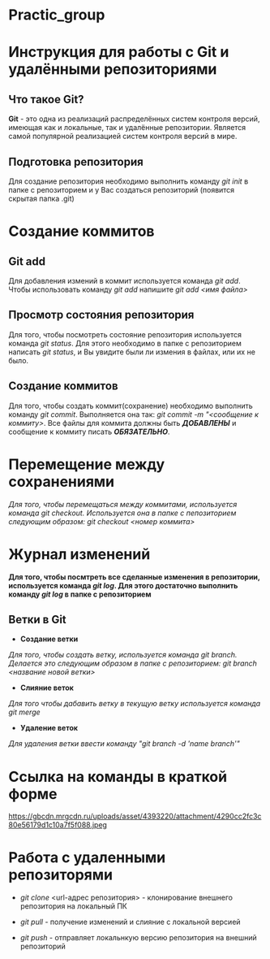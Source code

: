 # Practic_group

# Инструкция для работы с Git и удалёнными репозиториями

## Что такое Git?
**Git** - это одна из реализаций распределённых систем контроля версий, имеющая как и локальные, так и удалённые репозитории. Является самой популярной реализацией систем контроля версий в мире.
## Подготовка репозитория
Для создание репозитория необходимо выполнить команду *git init*  в папке с репозиторием и у Вас создаться репозиторий (появится скрытая папка .git)

# Создание коммитов

## Git add
Для добавления измений в коммит используется команда *git add*. Чтобы использовать команду *git add* напишите *git add <имя файла>*

## Просмотр состояния репозитория
Для того, чтобы посмотреть состояние репозитория используется команда *git status*. Для этого необходимо в папке с репозиторием написать *git status*, и Вы увидите были ли измения в файлах, или их не было.

## Создание коммитов
Для того, чтобы создать коммит(сохранение) необходимо выполнить команду *git commit*. Выполняется она так: *git commit -m "<сообщение к коммиту>*. Все файлы для коммита должны быть ***ДОБАВЛЕНЫ*** и сообщение к коммиту писать ***ОБЯЗАТЕЛЬНО***.

# Перемещение между сохранениями
*Для того, чтобы перемещаться между коммитами, используется команда *git checkout*. Используется она в папке с пепозиторием следующим образом: *git checkout <номер коммита>**

# Журнал изменений
__Для того, чтобы посмтреть все сделанные изменения в репозитории, используется команда *git log*. Для этого достаточно выполнить команду *git log* в папке с репозиторием__

## Ветки в **Git**

* __Создание ветки__

*Для того, чтобы создать ветку, используется команда *git branch*. Делается это следующим образом в папке с репозиторием: git branch <название новой ветки>*

* __Слияние веток__

_Для того чтобы дабавить ветку в текущую ветку используется команда *git merge <name branch>*_

* **Удаление веток**

*Для удаления ветки ввести команду "git branch -d 'name branch'"*

# Ссылка на команды в краткой форме

https://gbcdn.mrgcdn.ru/uploads/asset/4393220/attachment/4290cc2fc3c80e56179d1c10a7f5f088.jpeg

# Работа с удаленными репозиторями 

* _git clone_ <url-адрес репозитория> - клонирование внешнего репозитория на локальный ПК

* _git pull_ - получение изменений и слияние с локальной версией

* _git push_ - отправляет локальнкую версию репозитория на внешний репозиторий 
